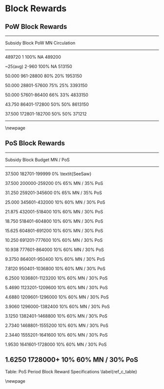 # Block Rewards

## PoW Block Rewards

---------------------------------------------------------------------------
Subsidy		 Block 	    	 PoW	  MN     Circulation
-----------  --------------- ------- ------- -------------
489720       1               100%    NA      489200

~25(avg)     2-960           100%    NA      513150

50.000       961-28800        80%    20%     1953150

50.000       28801-57600      75%    25%     3393150

50.000       57601-86400      66%    33%     4833150

43.750       86401-172800     50%    50%     8613150

37.500       172801-182700    50%    50%     371212

---------------------------------------------------------------------------

\newpage

## PoS Block Rewards

---------------------------------------------------------------------------
Subsidy	  Block	            Budget      MN / PoS
--------  ----------------- ----------- ----------------------
37.500    182701-199999     0%          \textit{SeeSaw}

37.500    200000-259200     0%          65% MN / 35% PoS

31.250    259201-345600     0%          65% MN / 35% PoS

25.000    345601-432000     10%	        60% MN / 30% PoS

21.875    432001-518400     10%	        60% MN / 30% PoS

18.750    518401-604800     10%	        60% MN / 30% PoS

15.625    604801-691200     10%	        60% MN / 30% PoS

10.250    691201-777600     10%	        60% MN / 30% PoS

10.938    777601-864000     10%	        60% MN / 30% PoS

9.3750    864001-950400     10%	        60% MN / 30% PoS

7.8120    950401-1036800    10%         60% MN / 30% PoS

6.2500    1036801-1123200   10%	        60% MN / 30% PoS

5.4690    1123201-1209600   10%	        60% MN / 30% PoS

4.6880    1209601-1296000   10%	        60% MN / 30% PoS

3.9060    1296000-1382400   10%	        60% MN / 30% PoS

3.1250    1382401-1468800   10%	        60% MN / 30% PoS

2.7340    1468801-1555200   10%	        60% MN / 30% PoS

2.3440    1555201-1641600   10%	        60% MN / 30% PoS

1.9530    1641601-1728000   10%	        60% MN / 30% PoS

1.6250    1728000+          10%         60% MN / 30% PoS
---------------------------------------------------------------------------

Table: PoS Period Block Reward Specifications \label{ref_c_table}

\newpage
